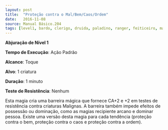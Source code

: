 ```yaml
---
layout: post
title:  "Proteção contra o Mal/Bem/Caos/Ordem"
date:   2016-11-08
source: Manual Básico.204
tags: [level1, bardo, clerigo, druida, paladino, ranger, feiticeiro, mago,  abjuracao]
---
```


**Abjuração de Nível 1**

**Tempo de Execução**: Ação Padrão

**Alcance**: Toque

**Alvo**: 1 criatura

**Duração**: 1 minuto

**Teste de Resistência**: Nenhum

Esta magia cria uma barreira mágica que fornece CA+2 e +2 em testes de resistência contra criaturas Malignas. A barreira
também impede efeitos de possessão ou dominação, como as magias recipiente arcano e dominar pessoa.
Existe uma versão desta magia para cada tendência (proteção contra o bem, proteção contra o caos e proteção contra a ordem).